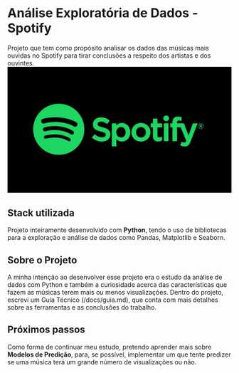 # Análise Exploratória de Dados - Spotify
Projeto que tem como propósito analisar os dados das músicas mais ouvidas no Spotify para tirar conclusões a respeito dos artistas e dos ouvintes.
![Logo](https://github.com/rruthes/spotify-data/blob/main/assets/ioasjdas.jpg)
## Stack utilizada

Projeto inteiramente desenvolvido com **Python**, tendo o uso de bibliotecas para a exploração e análise de dados como Pandas, Matplotlib e Seaborn.

## Sobre o Projeto

A minha intenção ao desenvolver esse projeto era o estudo da análise de dados com Python e também a curiosidade acerca das características que fazem as músicas terem mais ou menos visualizações. Dentro do projeto, escrevi um Guia Técnico (/docs/guia.md), que conta com mais detalhes sobre as ferramentas e as conclusões do trabalho.

## Próximos passos

Como forma de continuar meu estudo, pretendo aprender mais sobre **Modelos de Predição**, para, se possível, implementar um que tente predizer se uma música terá um grande número de visualizações ou não.
